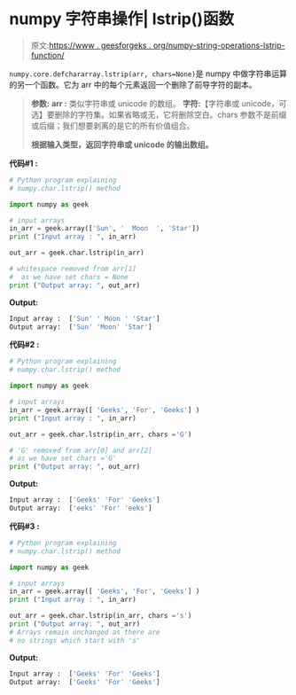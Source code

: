 # numpy 字符串操作| lstrip()函数

> 原文:[https://www . geesforgeks . org/numpy-string-operations-lstrip-function/](https://www.geeksforgeeks.org/numpy-string-operations-lstrip-function/)

`numpy.core.defchararray.lstrip(arr, chars=None)`是 numpy 中做字符串运算的另一个函数。它为 arr 中的每个元素返回一个删除了前导字符的副本。

> **参数:**
> **arr :** 类似字符串或 unicode 的数组。
> **字符:**【字符串或 unicode，可选】要删除的字符集。如果省略或无，它将删除空白。chars 参数不是前缀或后缀；我们想要剥离的是它的所有价值组合。
> 
> **根据输入类型，返回字符串或 unicode 的输出数组。**

**代码#1 :**

```py
# Python program explaining
# numpy.char.lstrip() method 

import numpy as geek

# input arrays  
in_arr = geek.array(['Sun', '  Moon  ', 'Star'])
print ("Input array : ", in_arr) 

out_arr = geek.char.lstrip(in_arr)

# whitespace removed from arr[1]
#  as we have set chars = None
print ("Output array: ", out_arr) 
```

**Output:**

```py
Input array :  ['Sun' ' Moon ' 'Star']
Output array:  ['Sun' 'Moon' 'Star']

```

**代码#2 :**

```py
# Python program explaining
# numpy.char.lstrip() method 

import numpy as geek

# input arrays 
in_arr = geek.array([ 'Geeks', 'For', 'Geeks'] )
print ("Input array : ", in_arr) 

out_arr = geek.char.lstrip(in_arr, chars ='G')

# 'G' removed from arr[0] and arr[2]
# as we have set chars ='G'
print ("Output array: ", out_arr) 
```

**Output:**

```py
Input array :  ['Geeks' 'For' 'Geeks']
Output array:  ['eeks' 'For' 'eeks']

```

**代码#3 :**

```py
# Python program explaining
# numpy.char.lstrip() method 

import numpy as geek

# input arrays 
in_arr = geek.array([ 'Geeks', 'For', 'Geeks'] )
print ("Input array : ", in_arr) 

out_arr = geek.char.lstrip(in_arr, chars ='s')
print ("Output array: ", out_arr) 
# Arrays remain unchanged as there are
# no strings which start with 's'
```

**Output:**

```py
Input array :  ['Geeks' 'For' 'Geeks']
Output array:  ['Geeks' 'For' 'Geeks']

```